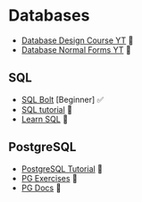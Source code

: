 # Databases

- [Database Design Course YT](https://www.youtube.com/watch?v=ztHopE5Wnpc) 🔶
- [Database Normal Forms YT](https://www.youtube.com/watch?v=UrYLYV7WSHM) 🔶

## SQL
- [SQL Bolt](https://sqlbolt.com/) [Beginner] ✅
- [SQL tutorial](https://sqlzoo.net/wiki/SQL_Tutorial) 🔶
- [Learn SQL](https://www.tutorialspoint.com/sql/index.htm) 🔶

## PostgreSQL
- [PostgreSQL Tutorial](http://www.postgresqltutorial.com/) 🔶
- [PG Exercises](https://pgexercises.com/) 🔶
- [PG Docs](https://www.postgresql.org/docs/9.3/index.html) 🔶
